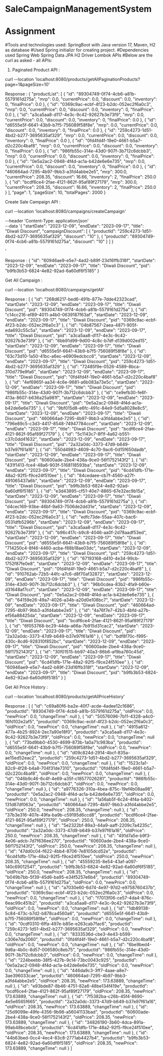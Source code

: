 # SaleCampaignManagementSystem
# Assignment

#Tools and technologies used: SpringBoot with Java version 17, Maven, H2 as database
#Used Spring initializr for creating project.
#Dependencies used
Spring Web
Spring Data JPA
H2 Driver
Lombok
APIs
#Below are the curl as asked - all APIs:

1. Paginated Product API :

curl --location 'localhost:8080/products/getAllPaginationProducts?page=1&pageSize=10'

Response : {
    "productList": [
        {
            "id": "89304749-0f74-4cb6-a81b-5579161d275a",
            "mrp": 0.0,
            "currentPrice": 0.0,
            "discount": 0.0,
            "inventory": 0,
            "finalPrice": 0.0
        },
        {
            "id": "0369c9ac-ecbf-4f23-b2dc-052ec2f6a0c3",
            "mrp": 0.0,
            "currentPrice": 0.0,
            "discount": 0.0,
            "inventory": 0,
            "finalPrice": 0.0
        },
        {
            "id": "a3ca5aa8-d117-4e3c-9c42-92627b3e73f9",
            "mrp": 0.0,
            "currentPrice": 0.0,
            "discount": 0.0,
            "inventory": 0,
            "finalPrice": 0.0
        },
        {
            "id": "d6555e5f-6641-43b9-b7f5-756089f58f8e",
            "mrp": 0.0,
            "currentPrice": 0.0,
            "discount": 0.0,
            "inventory": 0,
            "finalPrice": 0.0
        },
        {
            "id": "259c4273-1d51-4bd2-b277-3695635af329",
            "mrp": 0.0,
            "currentPrice": 0.0,
            "discount": 0.0,
            "inventory": 0,
            "finalPrice": 0.0
        },
        {
            "id": "0fd4fd4f-19e0-4661-b5a7-d2c220c4baf8",
            "mrp": 0.0,
            "currentPrice": 0.0,
            "discount": 0.0,
            "inventory": 0,
            "finalPrice": 0.0
        },
        {
            "id": "986fb55c-314e-43d0-907f-3b712c6dcbb3",
            "mrp": 0.0,
            "currentPrice": 0.0,
            "discount": 0.0,
            "inventory": 0,
            "finalPrice": 0.0
        },
        {
            "id": "0e5a2ac2-0948-4f4d-ac1a-b42de6e6e735",
            "mrp": 0.0,
            "currentPrice": 0.0,
            "discount": 0.0,
            "inventory": 0,
            "finalPrice": 0.0
        },
        {
            "id": "460664ad-7295-4b97-9bb3-a3fd4abbe2e5",
            "mrp": 300.0,
            "currentPrice": 208.35,
            "discount": 16.66,
            "inventory": 2,
            "finalPrice": 250.0
        },
        {
            "id": "bcdf6ce4-2fae-4121-862f-95af89f27179",
            "mrp": 300.0,
            "currentPrice": 208.35,
            "discount": 16.66,
            "inventory": 2,
            "finalPrice": 250.0
        }
    ],
    "page": 1,
    "pageSize": 10,
    "totalPages": 2000
}


Create Sale Campaign API : 

curl --location 'localhost:8080/campaigns/createCampaign' 

--header 'Content-Type: application/json' \
--data '{
   "startDate": "2023-12-09",
   "endDate": "2023-09-17",
   "title": "Diwali Discount",
   "campaignDiscount": [
      {
         "productId": "259c4273-1d51-4bd2-b277-3695635af329",
         "discount": "10"
     },
      {
         "productId": "89304749-0f74-4cb6-a81b-5579161d275a",
         "discount": "10"
      }
   ]
}

'

Response : {
    "id": "60946ae9-e5e7-4ad2-b89f-23d16ffb318f",
    "startDate": "2023-12-09",
    "endDate": "2023-09-17",
    "title": "Diwali Discount",
    "pid": "b9fb3b53-6824-4e82-92ad-6a60df6f5185"
}

Get All Campaign : 

curl --location 'localhost:8080/campaigns/getAll'

Response : [
    {
        "id": "268d6217-bed6-491b-877e-7dde42323cad",
        "startDate": "2023-12-09",
        "endDate": "2023-09-17",
        "title": "Diwali Discount",
        "pid": "89304749-0f74-4cb6-a81b-5579161d275a"
    },
    {
        "id": "c14cc216-ef89-4011-a4b0-0639187f63af",
        "startDate": "2023-12-09",
        "endDate": "2023-09-17",
        "title": "Diwali Discount",
        "pid": "0369c9ac-ecbf-4f23-b2dc-052ec2f6a0c3"
    },
    {
        "id": "04b87567-2aea-4871-905f-eda692c55c5a",
        "startDate": "2023-12-09",
        "endDate": "2023-09-17",
        "title": "Diwali Discount",
        "pid": "a3ca5aa8-d117-4e3c-9c42-92627b3e73f9"
    },
    {
        "id": "6bb91d99-9d00-4c8c-b7df-d139d002ed15",
        "startDate": "2023-12-09",
        "endDate": "2023-09-17",
        "title": "Diwali Discount",
        "pid": "d6555e5f-6641-43b9-b7f5-756089f58f8e"
    },
    {
        "id": "63c73d10-1a50-41bc-a6ec-e6909edcbcc6",
        "startDate": "2023-12-09",
        "endDate": "2023-09-17",
        "title": "Diwali Discount",
        "pid": "259c4273-1d51-4bd2-b277-3695635af329"
    },
    {
        "id": "72485f9e-0526-4589-8bca-310d779e9fa6",
        "startDate": "2023-12-09",
        "endDate": "2023-09-17",
        "title": "Diwali Discount",
        "pid": "0fd4fd4f-19e0-4661-b5a7-d2c220c4baf8"
    },
    {
        "id": "4ef6965f-aa34-4c6e-9681-a6b083a73e5c",
        "startDate": "2023-12-09",
        "endDate": "2023-09-17",
        "title": "Diwali Discount",
        "pid": "986fb55c-314e-43d0-907f-3b712c6dcbb3"
    },
    {
        "id": "ce9efb30-fe6f-413a-8607-b636a25a981f",
        "startDate": "2023-12-09",
        "endDate": "2023-09-17",
        "title": "Diwali Discount",
        "pid": "0e5a2ac2-0948-4f4d-ac1a-b42de6e6e735"
    },
    {
        "id": "9bf015d8-e6fc-491c-84e9-5d5a8028e8c5",
        "startDate": "2023-12-09",
        "endDate": "2023-09-17",
        "title": "Diwali Discount",
        "pid": "460664ad-7295-4b97-9bb3-a3fd4abbe2e5"
    },
    {
        "id": "796e89c5-c3d3-4417-8548-74947784ccef",
        "startDate": "2023-12-09",
        "endDate": "2023-09-17",
        "title": "Diwali Discount",
        "pid": "bcdf6ce4-2fae-4121-862f-95af89f27179"
    },
    {
        "id": "5c1143c7-8f1f-4a62-b551-c37c0dd41632",
        "startDate": "2023-12-09",
        "endDate": "2023-09-17",
        "title": "Diwali Discount",
        "pid": "2a32a0dc-3373-47d9-b649-b37e97f61a16"
    },
    {
        "id": "550d4983-4609-4c70-9ac6-0d15f650dadb",
        "startDate": "2023-12-09",
        "endDate": "2023-09-17",
        "title": "Diwali Discount",
        "pid": "60600ade-2be4-438a-9ce0-56f1752143f2"
    },
    {
        "id": "431f1413-fce4-48a6-903f-5168118593ba",
        "startDate": "2023-12-09",
        "endDate": "2023-09-17",
        "title": "Diwali Discount",
        "pid": "6cd41dfb-171e-48a2-92f5-f9ce24f510ee"
    },
    {
        "id": "84cedaee-cb7f-4560-a27f-491065437a6b",
        "startDate": "2023-12-09",
        "endDate": "2023-09-17",
        "title": "Diwali Discount",
        "pid": "b9fb3b53-6824-4e82-92ad-6a60df6f5185"
    },
    {
        "id": "e3d43895-cf51-40e7-8865-67e32ec9b15a",
        "startDate": "2023-12-09",
        "endDate": "2023-09-17",
        "title": "Diwali Discount",
        "pid": "89304749-0f74-4cb6-a81b-5579161d275a"
    },
    {
        "id": "d4cec169-93be-46bf-9a63-7506de2dd31e",
        "startDate": "2023-12-09",
        "endDate": "2023-09-17",
        "title": "Diwali Discount",
        "pid": "0369c9ac-ecbf-4f23-b2dc-052ec2f6a0c3"
    },
    {
        "id": "edfc73de-55aa-407c-bac6-0531dfb5296b",
        "startDate": "2023-12-09",
        "endDate": "2023-09-17",
        "title": "Diwali Discount",
        "pid": "a3ca5aa8-d117-4e3c-9c42-92627b3e73f9"
    },
    {
        "id": "b96c417c-b9c8-4046-aa0f-2d78aadf53ed",
        "startDate": "2023-12-09",
        "endDate": "2023-09-17",
        "title": "Diwali Discount",
        "pid": "d6555e5f-6641-43b9-b7f5-756089f58f8e"
    },
    {
        "id": "714250c4-8f46-4460-acba-f88b18ae03dc",
        "startDate": "2023-12-09",
        "endDate": "2023-09-17",
        "title": "Diwali Discount",
        "pid": "259c4273-1d51-4bd2-b277-3695635af329"
    },
    {
        "id": "67193168-d410-4e34-99cb-1752f87fe0e8",
        "startDate": "2023-12-09",
        "endDate": "2023-09-17",
        "title": "Diwali Discount",
        "pid": "0fd4fd4f-19e0-4661-b5a7-d2c220c4baf8"
    },
    {
        "id": "910762ab-72b5-44fc-a7c6-d8f70af32872",
        "startDate": "2023-12-09",
        "endDate": "2023-09-17",
        "title": "Diwali Discount",
        "pid": "986fb55c-314e-43d0-907f-3b712c6dcbb3"
    },
    {
        "id": "96b0cdea-83b2-4fa9-b60e-d31648af7ccf",
        "startDate": "2023-12-09",
        "endDate": "2023-09-17",
        "title": "Diwali Discount",
        "pid": "0e5a2ac2-0948-4f4d-ac1a-b42de6e6e735"
    },
    {
        "id": "64159e26-49a7-4026-a34b-a20d0e108bc7",
        "startDate": "2023-12-09",
        "endDate": "2023-09-17",
        "title": "Diwali Discount",
        "pid": "460664ad-7295-4b97-9bb3-a3fd4abbe2e5"
    },
    {
        "id": "4a76f7e7-42b3-4bfd-a27b-ef56a88425da",
        "startDate": "2023-12-09",
        "endDate": "2023-09-17",
        "title": "Diwali Discount",
        "pid": "bcdf6ce4-2fae-4121-862f-95af89f27179"
    },
    {
        "id": "6f053768-bc29-44da-a66a-7b915d31cac2",
        "startDate": "2023-12-09",
        "endDate": "2023-09-17",
        "title": "Diwali Discount",
        "pid": "2a32a0dc-3373-47d9-b649-b37e97f61a16"
    },
    {
        "id": "bdf8f70c-f995-430c-8cd6-928310f852bc",
        "startDate": "2023-12-09",
        "endDate": "2023-09-17",
        "title": "Diwali Discount",
        "pid": "60600ade-2be4-438a-9ce0-56f1752143f2"
    },
    {
        "id": "30f01515-bb97-40a3-86b6-af9ba760c45d",
        "startDate": "2023-12-09",
        "endDate": "2023-09-17",
        "title": "Diwali Discount",
        "pid": "6cd41dfb-171e-48a2-92f5-f9ce24f510ee"
    },
    {
        "id": "60946ae9-e5e7-4ad2-b89f-23d16ffb318f",
        "startDate": "2023-12-09",
        "endDate": "2023-09-17",
        "title": "Diwali Discount",
        "pid": "b9fb3b53-6824-4e82-92ad-6a60df6f5185"
    }
]

Get All Price History : 

curl --location 'localhost:8080/products/getAllPriceHistory'

Response : [
    {
        "id": "c69a80f6-ba2e-40f7-acde-4adee12c1686",
        "productId": "89304749-0f74-4cb6-a81b-5579161d275a",
        "oldPrice": 0.0,
        "newPrice": 0.0,
        "changeTime": null
    },
    {
        "id": "50576096-7b11-4328-a4c0-16fd102e2af5",
        "productId": "0369c9ac-ecbf-4f23-b2dc-052ec2f6a0c3",
        "oldPrice": 0.0,
        "newPrice": 0.0,
        "changeTime": null
    },
    {
        "id": "4915a612-477a-4b25-8924-2ec7a90e18f0",
        "productId": "a3ca5aa8-d117-4e3c-9c42-92627b3e73f9",
        "oldPrice": 0.0,
        "newPrice": 0.0,
        "changeTime": null
    },
    {
        "id": "73bd9bb0-4530-4699-873b-1a0a71c983ba",
        "productId": "d6555e5f-6641-43b9-b7f5-756089f58f8e",
        "oldPrice": 0.0,
        "newPrice": 0.0,
        "changeTime": null
    },
    {
        "id": "d09c824d-2914-4bcf-835a-ae15ed52eac2",
        "productId": "259c4273-1d51-4bd2-b277-3695635af329",
        "oldPrice": 0.0,
        "newPrice": 0.0,
        "changeTime": null
    },
    {
        "id": "1523c1a1-82c9-4f28-b4a8-704f31de7310",
        "productId": "0fd4fd4f-19e0-4661-b5a7-d2c220c4baf8",
        "oldPrice": 0.0,
        "newPrice": 0.0,
        "changeTime": null
    },
    {
        "id": "046b9c46-6c4f-4e69-a35f-c18577026281",
        "productId": "986fb55c-314e-43d0-907f-3b712c6dcbb3",
        "oldPrice": 0.0,
        "newPrice": 0.0,
        "changeTime": null
    },
    {
        "id": "a9776326-310a-4bea-875c-19ef4b08aa98",
        "productId": "0e5a2ac2-0948-4f4d-ac1a-b42de6e6e735",
        "oldPrice": 0.0,
        "newPrice": 0.0,
        "changeTime": null
    },
    {
        "id": "1a56ab5f-6c24-4f4a-b402-131d87df063a",
        "productId": "460664ad-7295-4b97-9bb3-a3fd4abbe2e5",
        "oldPrice": 250.0,
        "newPrice": 208.35,
        "changeTime": null
    },
    {
        "id": "37b3e316-407e-49fa-ba9b-c59195d6ccd8",
        "productId": "bcdf6ce4-2fae-4121-862f-95af89f27179",
        "oldPrice": 250.0,
        "newPrice": 208.35,
        "changeTime": null
    },
    {
        "id": "5e2322bf-89a3-44a9-aaff-2209c7a4235c",
        "productId": "2a32a0dc-3373-47d9-b649-b37e97f61a16",
        "oldPrice": 250.0,
        "newPrice": 208.35,
        "changeTime": null
    },
    {
        "id": "491d7a5e-b9f3-4e06-adcb-7d7f636ee270",
        "productId": "60600ade-2be4-438a-9ce0-56f1752143f2",
        "oldPrice": 250.0,
        "newPrice": 208.35,
        "changeTime": null
    },
    {
        "id": "47dd0c04-f622-4bb4-8706-7e8105dcd52e",
        "productId": "6cd41dfb-171e-48a2-92f5-f9ce24f510ee",
        "oldPrice": 250.0,
        "newPrice": 208.35,
        "changeTime": null
    },
    {
        "id": "45559235-8e54-43af-a097-140c69012541",
        "productId": "b9fb3b53-6824-4e82-92ad-6a60df6f5185",
        "oldPrice": 250.0,
        "newPrice": 208.35,
        "changeTime": null
    },
    {
        "id": "b049b7bb-5f39-45d6-ba95-e34f5257e6b4",
        "productId": "89304749-0f74-4cb6-a81b-5579161d275a",
        "oldPrice": 0.0,
        "newPrice": 0.0,
        "changeTime": null
    },
    {
        "id": "a7030e60-6d74-4e97-97d2-e9758760437b",
        "productId": "0369c9ac-ecbf-4f23-b2dc-052ec2f6a0c3",
        "oldPrice": 0.0,
        "newPrice": 0.0,
        "changeTime": null
    },
    {
        "id": "f7013f06-ce57-4da4-876c-6eac99c451b2",
        "productId": "a3ca5aa8-d117-4e3c-9c42-92627b3e73f9",
        "oldPrice": 0.0,
        "newPrice": 0.0,
        "changeTime": null
    },
    {
        "id": "1db89138-5c84-473c-b7d2-b878ca4560a6",
        "productId": "d6555e5f-6641-43b9-b7f5-756089f58f8e",
        "oldPrice": 0.0,
        "newPrice": 0.0,
        "changeTime": null
    },
    {
        "id": "0cdf0310-6ffa-497e-b85e-e263cab7fac6",
        "productId": "259c4273-1d51-4bd2-b277-3695635af329",
        "oldPrice": 0.0,
        "newPrice": 0.0,
        "changeTime": null
    },
    {
        "id": "8333536d-cbe3-4e43-b599-c306e7da2060",
        "productId": "0fd4fd4f-19e0-4661-b5a7-d2c220c4baf8",
        "oldPrice": 0.0,
        "newPrice": 0.0,
        "changeTime": null
    },
    {
        "id": "6be9bed4-9d6a-4b0c-8d57-006580c8eb75",
        "productId": "986fb55c-314e-43d0-907f-3b712c6dcbb3",
        "oldPrice": 0.0,
        "newPrice": 0.0,
        "changeTime": null
    },
    {
        "id": "224beebb-38f5-427b-9c14-73bc0043c925",
        "productId": "0e5a2ac2-0948-4f4d-ac1a-b42de6e6e735",
        "oldPrice": 0.0,
        "newPrice": 0.0,
        "changeTime": null
    },
    {
        "id": "446da9c3-3ff7-4aae-a8e7-3ae396033cae",
        "productId": "460664ad-7295-4b97-9bb3-a3fd4abbe2e5",
        "oldPrice": 208.35,
        "newPrice": 173.63889,
        "changeTime": null
    },
    {
        "id": "e93bde87-8b46-4751-82a6-48be134f419e",
        "productId": "bcdf6ce4-2fae-4121-862f-95af89f27179",
        "oldPrice": 208.35,
        "newPrice": 173.63889,
        "changeTime": null
    },
    {
        "id": "7f5382ba-c26b-45f4-8690-4e5e6565f665",
        "productId": "2a32a0dc-3373-47d9-b649-b37e97f61a16",
        "oldPrice": 208.35,
        "newPrice": 173.63889,
        "changeTime": null
    },
    {
        "id": "25d9099e-49fe-4356-9b98-a56041133bad",
        "productId": "60600ade-2be4-438a-9ce0-56f1752143f2",
        "oldPrice": 208.35,
        "newPrice": 173.63889,
        "changeTime": null
    },
    {
        "id": "34826190-3b60-4dca-891a-99ab48bcebcb",
        "productId": "6cd41dfb-171e-48a2-92f5-f9ce24f510ee",
        "oldPrice": 208.35,
        "newPrice": 173.63889,
        "changeTime": null
    },
    {
        "id": "44b63bed-0cc4-4ec4-83c8-2771ab4427b4",
        "productId": "b9fb3b53-6824-4e82-92ad-6a60df6f5185",
        "oldPrice": 208.35,
        "newPrice": 173.63889,
        "changeTime": null
    }
]

